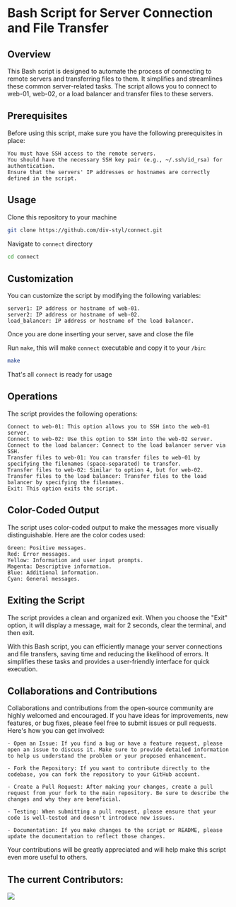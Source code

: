# Bash Script for Server Connection and File Transfer

## Overview

This Bash script is designed to automate the process of connecting to remote servers and transferring files to them. It simplifies and streamlines these common server-related tasks. The script allows you to connect to web-01, web-02, or a load balancer and transfer files to these servers.

## Prerequisites

Before using this script, make sure you have the following prerequisites in place:

    You must have SSH access to the remote servers.
    You should have the necessary SSH key pair (e.g., ~/.ssh/id_rsa) for authentication.
    Ensure that the servers' IP addresses or hostnames are correctly defined in the script.

## Usage

Clone this repository to your machine

```bash
git clone https://github.com/div-styl/connect.git
```

Navigate to `connect` directory

```bash
cd connect
```

## Customization

You can customize the script by modifying the following variables:

    server1: IP address or hostname of web-01.
    server2: IP address or hostname of web-02.
    load_balancer: IP address or hostname of the load balancer.

Once you are done inserting your server, save and close the file

Run `make`, this will make `connect` executable and copy it to your `/bin`:

```bash
make
```

That's all `connect` is ready for usage

## Operations

The script provides the following operations:

    Connect to web-01: This option allows you to SSH into the web-01 server.
    Connect to web-02: Use this option to SSH into the web-02 server.
    Connect to the load balancer: Connect to the load balancer server via SSH.
    Transfer files to web-01: You can transfer files to web-01 by specifying the filenames (space-separated) to transfer.
    Transfer files to web-02: Similar to option 4, but for web-02.
    Transfer files to the load balancer: Transfer files to the load balancer by specifying the filenames.
    Exit: This option exits the script.

## Color-Coded Output

The script uses color-coded output to make the messages more visually distinguishable. Here are the color codes used:

    Green: Positive messages.
    Red: Error messages.
    Yellow: Information and user input prompts.
    Magenta: Descriptive information.
    Blue: Additional information.
    Cyan: General messages.

## Exiting the Script

The script provides a clean and organized exit. When you choose the "Exit" option, it will display a message, wait for 2 seconds, clear the terminal, and then exit.

With this Bash script, you can efficiently manage your server connections and file transfers, saving time and reducing the likelihood of errors. It simplifies these tasks and provides a user-friendly interface for quick execution.

## Collaborations and Contributions

Collaborations and contributions from the open-source community are highly welcomed and encouraged. If you have ideas for improvements, new features, or bug fixes, please feel free to submit issues or pull requests. Here's how you can get involved:

    - Open an Issue: If you find a bug or have a feature request, please open an issue to discuss it. Make sure to provide detailed information to help us understand the problem or your proposed enhancement.

    - Fork the Repository: If you want to contribute directly to the codebase, you can fork the repository to your GitHub account.

    - Create a Pull Request: After making your changes, create a pull request from your fork to the main repository. Be sure to describe the changes and why they are beneficial.

    - Testing: When submitting a pull request, please ensure that your code is well-tested and doesn't introduce new issues.

    - Documentation: If you make changes to the script or README, please update the documentation to reflect those changes.

Your contributions will be greatly appreciated and will help make this script even more useful to others.


## The current Contributors:
<a href="https://github.com/div-styl/connect/graphs/contributors">
  <img src="https://contrib.rocks/image?repo=div-styl/connect" />
</a>

